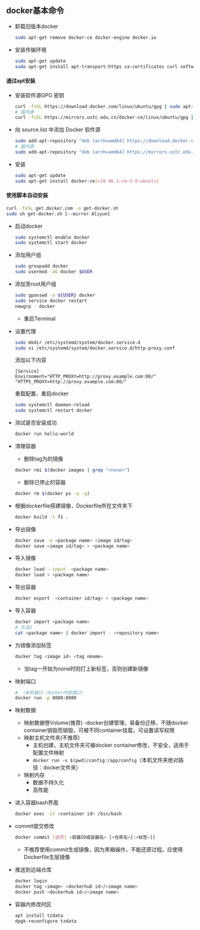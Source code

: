 

docker基本命令
---------------------------
- 卸载旧版本docker
	```bash
	sudo apt-get remove docker-ce docker-engine docker.io
	```
- 安装传输环境
	```bash
	sudo apt-get update
	sudo apt-get install apt-transport-https ca-certificates curl software-properties-common
	```
#### 通过apt安装
- 安装软件源GPG 密钥
	```bash
	curl -fsSL https://download.docker.com/linux/ubuntu/gpg | sudo apt-key add -
	# 国内源
	curl -fsSL https://mirrors.ustc.edu.cn/docker-ce/linux/ubuntu/gpg | sudo apt-key add -
	```
- 向 source.list 中添加 Docker 软件源
	```bash
	sudo add-apt-repository "deb [arch=amd64] https://download.docker.com/linux/ubuntu $(lsb_release -cs) stable"
	# 国内源
	sudo add-apt-repository "deb [arch=amd64] https://mirrors.ustc.edu.cn/docker-ce/linux/ubuntu $(lsb_release -cs) stable"
	```
- 安装
	```bash
	sudo apt-get update
	sudo apt-get install docker-ce[=18.06.1~ce~3-0~ubuntu]
	```
#### 使用脚本自动安装

```bash
curl -fsSL get.docker.com -o get-docker.sh
sudo sh get-docker.sh [--mirror Aliyun]
```
- 启动docker
	```bash
	sudo systemctl enable docker
	sudo systemctl start docker
	```
- 添加用户组
	```bash
	sudo groupadd docker
	sudo usermod -aG docker $USER
	```
- 添加至root用户组
	```bash
	sudo gpasswd -a ${USER} docker
	sudo service docker restart
	newgrp - docker
	```
    - 重启Terminal
   
- 设置代理
	```bash
	sudo mkdir /etc/systemd/system/docker.service.d
	sudo vi /etc/systemd/system/docker.service.d/http-proxy.conf 
	```
	添加以下内容
	```
	[Service]
	Environment="HTTP_PROXY=http://proxy.example.com:80/" "HTTPS_PROXY=http://proxy.example.com:80/"
	```
	重载配置，重启docker
	```bash
	sudo systemctl daemon-reload
	sudo systemctl restart docker
	 ```
- 测试是否安装成功
	```bash
	docker run hello-world
	```
- 清理容器
    - 删除tag为<None>的镜像 
	```bash
	docker rmi $(docker images | grep "<none>")
	```
    - 删除已停止的容器
	```bash
	docker rm $(docker ps -a -q)
	```
- 根据dockerfile搭建镜像，Dockerfile所在文件夹下
	```bash
	docker build -t f1 .
	```
- 导出镜像
	```bash
    docker save -o <package name> <image id/tag>
    docker save <image id/tag> > <package name> 
	```
- 导入镜像
	```bash
    docker load --input  <package name>
    docker load < <package name> 
	```
- 导出容器
	```bash
	docker export  <container id/tag> > <package name> 
	```
- 导入容器
	```bash
    docker import <package name>
    # 方法2 
    cat <package name> | docker import - <repository name>
	```
- 为镜像添加标签
	```bash
    docker tag <image id> <tag nmame>
	```
    - 当tag一开始为none时则打上新标签，否则创建新镜像
- 映射端口
	```bash
	# （本机端口：docker内部端口）
    docker run -p 8080:8080
	```
- 映射数据
    - 映射数据卷Volume(推荐)
        -docker创建管理，易备份迁移，不随docker container销毁而销毁，可被不同container挂载，可设置读写权限 
    - 映射主机文件夹(不推荐)
        - 主机创建，主机文件夹可被docker container修改，不安全，适用于配置文件映射
        - `docker run -v $(pwd)/config:/app/config`（本机文件夹绝对路径：docker文件夹）
    - 映射内存
        - 数据不持久化
        - 高性能
- 进入容器bash界面
	```bash
	docker exec -it <container id> /bin/bash
	```
- commit提交修改
	```bash
	docker commit [选项] <容器ID或容器名> [<仓库名>[:<标签>]]
	```
    - 不推荐使用commit生成镜像，因为黑箱操作，不能还原过程。应使用Dockerfile生层镜像

- 推送到远端仓库
	```bash
	docker login
	docker tag <image> <dockerhub id>/<image name>
	docker push <dockerhub id>/<image name>
	```
- 容器内修改时区
	```bash
	apt install tzdata
	dpgk-reconfigure tzdata
	```
<!--stackedit_data:
eyJoaXN0b3J5IjpbMTc5MTQ0NDIxNl19
-->